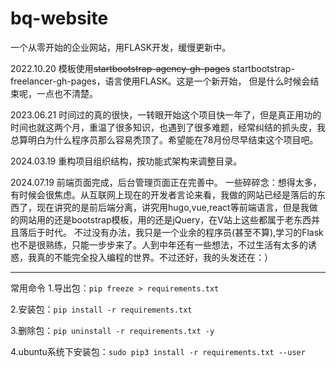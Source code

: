 # bq-website
一个从零开始的企业网站，用FLASK开发，缓慢更新中。

2022.10.20 模板使用<del>startbootstrap-agency-gh-pages</del> startbootstrap-freelancer-gh-pages，语言使用FLASK。这是一个新开始， 但是什么时候会结束呢，一点也不清楚。

2023.06.21 时间过的真的很快，一转眼开始这个项目快一年了，但是真正用功的时间也就这两个月，重温了很多知识，也遇到了很多难题，经常纠结的抓头皮，我总算明白为什么程序员那么容易秃顶了。希望能在78月份尽早结束这个项目吧。

2024.03.19 重构项目组织结构，按功能式架构来调整目录。

2024.07.19 前端页面完成，后台管理页面正在完善中。
一些碎碎念：想得太多，有时候会很焦虑。从互联网上现在的开发者言论来看，我做的网站已经是落后的东西了，现在讲究的是前后端分离，讲究用hugo,vue,react等前端语言，但是我做的网站用的还是bootstrap模板，用的还是jQuery，在V站上这些都属于老东西并且落后于时代。
不过没有办法，我只是一个业余的程序员(甚至不算),学习的Flask也不是很熟练，只能一步步来了。人到中年还有一些想法，不过生活有太多的诱惑，我真的不能完全投入编程的世界。不过还好，我的头发还在：）



***
常用命令
1.导出包：`pip freeze > requirements.txt`

2.安装包：`pip install -r requirements.txt`

3.删除包：`pip uninstall -r requirements.txt -y`

4.ubuntu系统下安装包：`sudo pip3 install -r requirements.txt --user`
